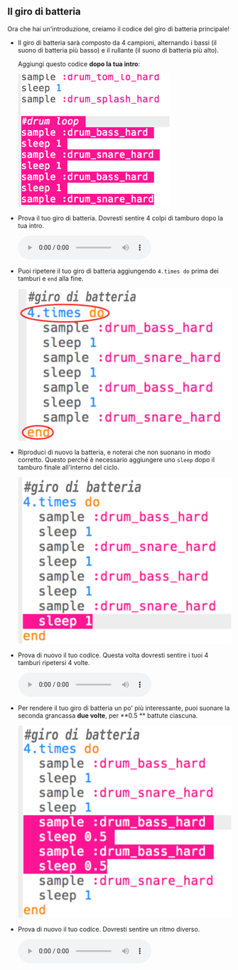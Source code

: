 ## Il giro di batteria

Ora che hai un'introduzione, creiamo il codice del giro di batteria principale!

+ Il giro di batteria sarà composto da 4 campioni, alternando i bassi (il suono di batteria più basso) e il rullante (il suono di batteria più alto).
    
    Aggiungi questo codice **dopo la tua intro**:
    
    ![screenshot](images/drum-main.png)

+ Prova il tuo giro di batteria. Dovresti sentire 4 colpi di tamburo dopo la tua intro.
    
    <div id="audio-preview" class="pdf-hidden">
      <audio controls preload> <source src="resources/drums-loop-1.mp3" type="audio/mpeg"> Il tuo browser non supporta l'<code>audio</code>. </audio>
    </div>
+ Puoi ripetere il tuo giro di batteria aggiungendo `4.times do` prima dei tamburi e `end` alla fine.
    
    ![screenshot](images/drum-loop-bug.png)

+ Riproduci di nuovo la batteria, e noterai che non suonano in modo corretto. Questo perché è necessario aggiungere uno `sleep` dopo il tamburo finale all'interno del ciclo.
    
    ![screenshot](images/drum-loop-fix.png)

+ Prova di nuovo il tuo codice. Questa volta dovresti sentire i tuoi 4 tamburi ripetersi 4 volte.
    
    <div id="audio-preview" class="pdf-hidden">
      <audio controls preload> <source src="resources/drums-loop-2.mp3" type="audio/mpeg"> Il tuo browser non supporta l'<code>audio</code>. </audio>
    </div>
+ Per rendere il tuo giro di batteria un po' più interessante, puoi suonare la seconda grancassa **due volte**, per **0.5 ** battute ciascuna.
    
    ![screenshot](images/drum-loop-double.png)

+ Prova di nuovo il tuo codice. Dovresti sentire un ritmo diverso.
    
    <div id="audio-preview" class="pdf-hidden">
      <audio controls preload> <source src="resources/drums-loop-3.mp3" type="audio/mpeg"> Il tuo browser non supporta l'<code>audio</code>. </audio>
    </div>